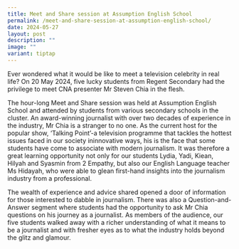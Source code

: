 ```yaml
---
title: Meet and Share session at Assumption English School
permalink: /meet-and-share-session-at-assumption-english-school/
date: 2024-05-27
layout: post
description: ""
image: ""
variant: tiptap
---
```

<p>Ever wondered what it would be like to meet a television celebrity in
real life? On 20 May 2024, five lucky students from Regent Secondary had
the privilege to meet CNA presenter Mr Steven Chia in the flesh.</p>
<p>The hour-long Meet and Share session was held at Assumption English School
and attended by students from various secondary schools in the cluster.
An award-winning journalist with over two decades of experience in the
industry, Mr Chia is a stranger to no one. As the current host for the
popular show, ‘Talking Point’-a television programme that tackles the hottest
issues faced in our society ininnovative ways, his is the face that some
students have come to associate with modern journalism. It was therefore
a great learning opportunity not only for our students Lydia, Yadi, Kiean,
Hilyah and Syasmin from 2 Empathy, but also our English Language teacher
Ms Hidayah, who were able to glean first-hand insights into the journalism
industry from a professional.</p>
<p>The wealth of experience and advice shared opened a door of information
for those interested to dabble in journalism. There was also a Question-and-Answer
segment where students had the opportunity to ask Mr Chia questions on
his journey as a journalist. As members of the audience, our five students
walked away with a richer understanding of what it means to be a journalist
and with fresher eyes as to what the industry holds beyond the glitz and
glamour.</p>
<p></p>